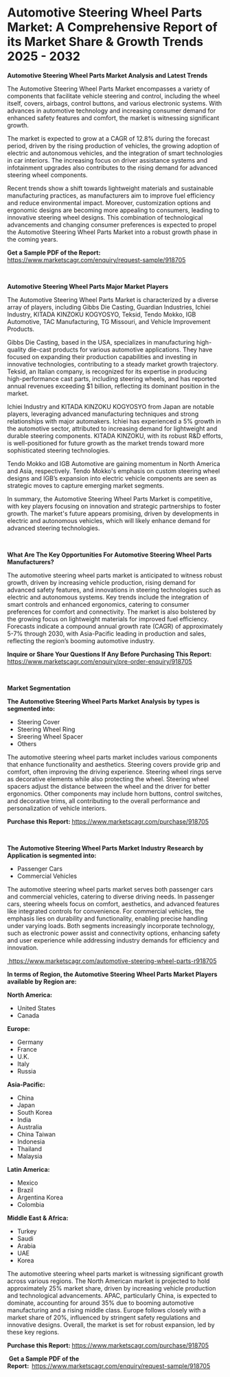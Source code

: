 <p><h1>Automotive Steering Wheel Parts Market: A Comprehensive Report of its Market Share & Growth Trends 2025 - 2032</h1></p><p><strong>Automotive Steering Wheel Parts Market Analysis and Latest Trends</strong></p>
<p><p>The Automotive Steering Wheel Parts Market encompasses a variety of components that facilitate vehicle steering and control, including the wheel itself, covers, airbags, control buttons, and various electronic systems. With advances in automotive technology and increasing consumer demand for enhanced safety features and comfort, the market is witnessing significant growth. </p><p>The market is expected to grow at a CAGR of 12.8% during the forecast period, driven by the rising production of vehicles, the growing adoption of electric and autonomous vehicles, and the integration of smart technologies in car interiors. The increasing focus on driver assistance systems and infotainment upgrades also contributes to the rising demand for advanced steering wheel components. </p><p>Recent trends show a shift towards lightweight materials and sustainable manufacturing practices, as manufacturers aim to improve fuel efficiency and reduce environmental impact. Moreover, customization options and ergonomic designs are becoming more appealing to consumers, leading to innovative steering wheel designs. This combination of technological advancements and changing consumer preferences is expected to propel the Automotive Steering Wheel Parts Market into a robust growth phase in the coming years.</p></p>
<p><strong>Get a Sample PDF of the Report:&nbsp;</strong> <a href="https://www.marketscagr.com/enquiry/request-sample/918705?utm_campaign=3576&utm_medium=2&utm_source=Github&utm_content=ia&utm_term=18042025&utm_id=automotive-steering-wheel-parts">https://www.marketscagr.com/enquiry/request-sample/918705</a></p>
<p>&nbsp;</p>
<p><strong>Automotive Steering Wheel Parts Major Market Players</strong></p>
<p><p>The Automotive Steering Wheel Parts Market is characterized by a diverse array of players, including Gibbs Die Casting, Guardian Industries, Ichiei Industry, KITADA KINZOKU KOGYOSYO, Teksid, Tendo Mokko, IGB Automotive, TAC Manufacturing, TG Missouri, and Vehicle Improvement Products.</p><p>Gibbs Die Casting, based in the USA, specializes in manufacturing high-quality die-cast products for various automotive applications. They have focused on expanding their production capabilities and investing in innovative technologies, contributing to a steady market growth trajectory. Teksid, an Italian company, is recognized for its expertise in producing high-performance cast parts, including steering wheels, and has reported annual revenues exceeding $1 billion, reflecting its dominant position in the market.</p><p>Ichiei Industry and KITADA KINZOKU KOGYOSYO from Japan are notable players, leveraging advanced manufacturing techniques and strong relationships with major automakers. Ichiei has experienced a 5% growth in the automotive sector, attributed to increasing demand for lightweight and durable steering components. KITADA KINZOKU, with its robust R&D efforts, is well-positioned for future growth as the market trends toward more sophisticated steering technologies.</p><p>Tendo Mokko and IGB Automotive are gaining momentum in North America and Asia, respectively. Tendo Mokko's emphasis on custom steering wheel designs and IGB’s expansion into electric vehicle components are seen as strategic moves to capture emerging market segments.</p><p>In summary, the Automotive Steering Wheel Parts Market is competitive, with key players focusing on innovation and strategic partnerships to foster growth. The market's future appears promising, driven by developments in electric and autonomous vehicles, which will likely enhance demand for advanced steering technologies.</p></p>
<p>&nbsp;</p>
<p><strong>What Are The Key Opportunities For Automotive Steering Wheel Parts Manufacturers?</strong></p>
<p><p>The automotive steering wheel parts market is anticipated to witness robust growth, driven by increasing vehicle production, rising demand for advanced safety features, and innovations in steering technologies such as electric and autonomous systems. Key trends include the integration of smart controls and enhanced ergonomics, catering to consumer preferences for comfort and connectivity. The market is also bolstered by the growing focus on lightweight materials for improved fuel efficiency. Forecasts indicate a compound annual growth rate (CAGR) of approximately 5-7% through 2030, with Asia-Pacific leading in production and sales, reflecting the region’s booming automotive industry.</p></p>
<p><strong>Inquire or Share Your Questions If Any Before Purchasing This Report:</strong> <a href="https://www.marketscagr.com/enquiry/pre-order-enquiry/918705?utm_campaign=3576&utm_medium=2&utm_source=Github&utm_content=ia&utm_term=18042025&utm_id=automotive-steering-wheel-parts">https://www.marketscagr.com/enquiry/pre-order-enquiry/918705</a></p>
<p>&nbsp;</p>
<p><strong>Market Segmentation</strong></p>
<p><strong>The Automotive Steering Wheel Parts Market Analysis by types is segmented into:</strong></p>
<p><ul><li>Steering Cover</li><li>Steering Wheel Ring</li><li>Sreering Wheel Spacer</li><li>Others</li></ul></p>
<p><p>The automotive steering wheel parts market includes various components that enhance functionality and aesthetics. Steering covers provide grip and comfort, often improving the driving experience. Steering wheel rings serve as decorative elements while also protecting the wheel. Steering wheel spacers adjust the distance between the wheel and the driver for better ergonomics. Other components may include horn buttons, control switches, and decorative trims, all contributing to the overall performance and personalization of vehicle interiors.</p></p>
<p><strong>Purchase this Report:&nbsp;</strong><a href="https://www.marketscagr.com/purchase/918705?utm_campaign=3576&utm_medium=2&utm_source=Github&utm_content=ia&utm_term=18042025&utm_id=automotive-steering-wheel-parts">https://www.marketscagr.com/purchase/918705</a></p>
<p>&nbsp;</p>
<p><strong>The Automotive Steering Wheel Parts Market Industry Research by Application is segmented into:</strong></p>
<p><ul><li>Passenger Cars</li><li>Commercial Vehicles</li></ul></p>
<p><p>The automotive steering wheel parts market serves both passenger cars and commercial vehicles, catering to diverse driving needs. In passenger cars, steering wheels focus on comfort, aesthetics, and advanced features like integrated controls for convenience. For commercial vehicles, the emphasis lies on durability and functionality, enabling precise handling under varying loads. Both segments increasingly incorporate technology, such as electronic power assist and connectivity options, enhancing safety and user experience while addressing industry demands for efficiency and innovation.</p></p>
<p><a href="https://www.marketscagr.com/automotive-steering-wheel-parts-r918705?utm_campaign=3576&utm_medium=2&utm_source=Github&utm_content=ia&utm_term=18042025&utm_id=automotive-steering-wheel-parts">&nbsp;https://www.marketscagr.com/automotive-steering-wheel-parts-r918705</a></p>
<p><strong>In terms of Region, the Automotive Steering Wheel Parts Market Players available by Region are:</strong></p>
<p>
    <p> <strong> North America: </strong>
        <ul>
            <li>United States</li>
            <li>Canada</li>
        </ul>
        </p> 
    <p> <strong> Europe: </strong>
        <ul>
            <li>Germany</li>
            <li>France</li>
            <li>U.K.</li>
            <li>Italy</li>
            <li>Russia</li>
        </ul>
        </p> 
    <p> <strong> Asia-Pacific: </strong>
        <ul>
            <li>China</li>
            <li>Japan</li>
            <li>South Korea</li>
            <li>India</li>
            <li>Australia</li>
            <li>China Taiwan</li>
            <li>Indonesia</li>
            <li>Thailand</li>
            <li>Malaysia</li>
        </ul>
        </p> 
    <p> <strong> Latin America: </strong>
        <ul>
            <li>Mexico</li>
            <li>Brazil</li>
            <li>Argentina Korea</li>
            <li>Colombia</li>
        </ul>
        </p> 
    <p> <strong> Middle East & Africa: </strong>
        <ul>
            <li>Turkey</li>
            <li>Saudi</li>
            <li>Arabia</li>
            <li>UAE</li>
            <li>Korea</li>
        </ul>
    </p>
    </p>
<p><p>The automotive steering wheel parts market is witnessing significant growth across various regions. The North American market is projected to hold approximately 25% market share, driven by increasing vehicle production and technological advancements. APAC, particularly China, is expected to dominate, accounting for around 35% due to booming automotive manufacturing and a rising middle class. Europe follows closely with a market share of 20%, influenced by stringent safety regulations and innovative designs. Overall, the market is set for robust expansion, led by these key regions.</p></p>
<p><strong>Purchase this Report: </strong><a href="https://www.marketscagr.com/purchase/918705?utm_campaign=3576&utm_medium=2&utm_source=Github&utm_content=ia&utm_term=18042025&utm_id=automotive-steering-wheel-parts">https://www.marketscagr.com/purchase/918705</a></p>
<p>&nbsp;<strong>Get a Sample PDF of the Report:&nbsp;&nbsp;</strong><a href="https://www.marketscagr.com/enquiry/request-sample/918705?utm_campaign=3576&utm_medium=2&utm_source=Github&utm_content=ia&utm_term=18042025&utm_id=automotive-steering-wheel-parts">https://www.marketscagr.com/enquiry/request-sample/918705</a></p>
<p><strong></strong></p>
<p><p></p><p></p><p></p></p>